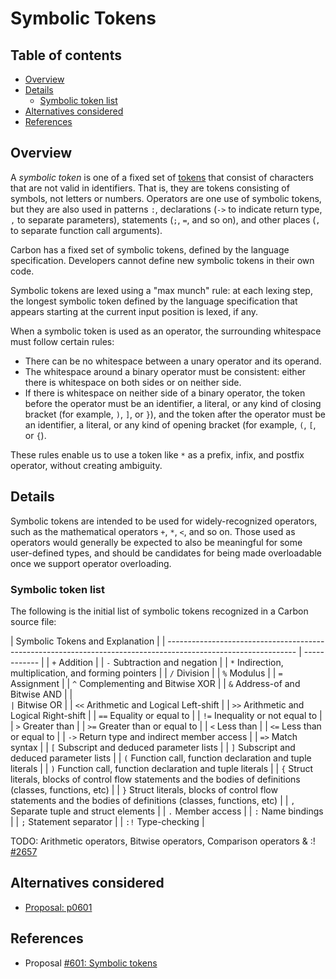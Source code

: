 # Symbolic Tokens

<!--
Part of the Carbon Language project, under the Apache License v2.0 with LLVM
Exceptions. See /LICENSE for license information.
SPDX-License-Identifier: Apache-2.0 WITH LLVM-exception
-->

<!-- toc -->

## Table of contents

-   [Overview](#overview)
-   [Details](#details)
    -   [Symbolic token list](#symbolic-token-list)
-   [Alternatives considered](#alternatives-considered)
-   [References](#references)

<!-- tocstop -->

## Overview

A _symbolic token_ is one of a fixed set of
[tokens](https://en.wikipedia.org/wiki/Lexical_analysis#Token) that consist of
characters that are not valid in identifiers. That is, they are tokens
consisting of symbols, not letters or numbers. Operators are one use of symbolic
tokens, but they are also used in patterns `:`, declarations (`->` to indicate
return type, `,` to separate parameters), statements (`;`, `=`, and so on), and
other places (`,` to separate function call arguments).

Carbon has a fixed set of symbolic tokens, defined by the language
specification. Developers cannot define new symbolic tokens in their own code.

Symbolic tokens are lexed using a "max munch" rule: at each lexing step, the
longest symbolic token defined by the language specification that appears
starting at the current input position is lexed, if any.

When a symbolic token is used as an operator, the surrounding whitespace must
follow certain rules:

-   There can be no whitespace between a unary operator and its operand.
-   The whitespace around a binary operator must be consistent: either there is
    whitespace on both sides or on neither side.
-   If there is whitespace on neither side of a binary operator, the token
    before the operator must be an identifier, a literal, or any kind of closing
    bracket (for example, `)`, `]`, or `}`), and the token after the operator
    must be an identifier, a literal, or any kind of opening bracket (for
    example, `(`, `[`, or `{`).

These rules enable us to use a token like `*` as a prefix, infix, and postfix
operator, without creating ambiguity.

## Details

Symbolic tokens are intended to be used for widely-recognized operators, such as
the mathematical operators `+`, `*`, `<`, and so on. Those used as operators
would generally be expected to also be meaningful for some user-defined types,
and should be candidates for being made overloadable once we support operator
overloading.

### Symbolic token list

The following is the initial list of symbolic tokens recognized in a Carbon
source file:

| Symbolic Tokens and Explanation                                                                                |
| -------------------------------------------------------------------------------------------------------------- | ------------ |
| `+` Addition                                                                                                   |
| `-` Subtraction and negation                                                                                   |
| `*` Indirection, multiplication, and forming pointers                                                          |
| `/` Division                                                                                                   |
| `%` Modulus                                                                                                    |
| `=` Assignment                                                                                                 |
| `^` Complementing and Bitwise XOR                                                                              |
| `&` Address-of and Bitwise AND                                                                                 |
| `                                                                                                              | ` Bitwise OR |
| `<<` Arithmetic and Logical Left-shift                                                                         |
| `>>` Arithmetic and Logical Right-shift                                                                        |
| `==` Equality or equal to                                                                                      |
| `!=` Inequality or not equal to                                                                                |
| `>` Greater than                                                                                               |
| `>=` Greater than or equal to                                                                                  |
| `<` Less than                                                                                                  |
| `<=` Less than or equal to                                                                                     |
| `->` Return type and indirect member access                                                                    |
| `=>` Match syntax                                                                                              |
| `[` Subscript and deduced parameter lists                                                                      |
| `]` Subscript and deduced parameter lists                                                                      |
| `(` Function call, function declaration and tuple literals                                                     |
| `)` Function call, function declaration and tuple literals                                                     |
| `{` Struct literals, blocks of control flow statements and the bodies of definitions (classes, functions, etc) |
| `}` Struct literals, blocks of control flow statements and the bodies of definitions (classes, functions, etc) |
| `,` Separate tuple and struct elements                                                                         |
| `.` Member access                                                                                              |
| `:` Name bindings                                                                                              |
| `;` Statement separator                                                                                        |
| `:!` Type-checking                                                                                             |

TODO: Arithmetic operators, Bitwise operators, Comparison operators & :!
[#2657](https://github.com/carbon-language/carbon-lang/pull/2657/files#r1137826711)

## Alternatives considered

-   [Proposal: p0601](/proposals/p0601.md#alternatives-considered)

## References

-   Proposal
    [#601: Symbolic tokens](https://github.com/carbon-language/carbon-lang/pull/601)
